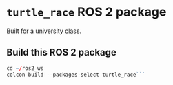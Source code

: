 # `turtle_race` ROS 2 package
Built for a university class.
## Build this ROS 2 package
``` r
cd ~/ros2_ws
colcon build --packages-select turtle_race```

